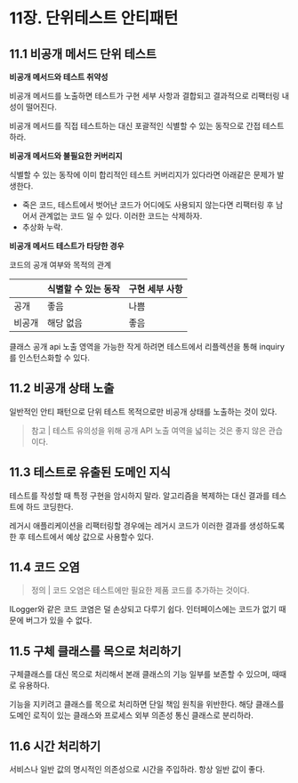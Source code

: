 # 11장. 단위테스트 안티패턴

## 11.1 비공개 메서드 단위 테스트

**비공개 메서드와 테스트 취약성**

비공개 메서드를 노출하면 테스트가 구현 세부 사항과 결합되고 결과적으로 리팩터링 내성이 떨어진다.

비공개 메서드를 직접 테스트하는 대신 포괄적인 식별할 수 있는 동작으로 간접 테스트 하라.

**비공개 메서드와 불필요한 커버리지**

식별할 수 있는 동작에 이미 합리적인 테스트 커버리지가 있다라면 아래같은 문제가 발생한다.

- 죽은 코드, 테스트에서 벗어난 코드가 어디에도 사용되지 않는다면 리팩터링 후 남어서 관계없는 코드 일 수 있다. 이러한 코드는 삭제하자.
- 추상화 누락.

**비공개 메서드 테스트가 타당한 경우**

코드의 공개 여부와 목적의 관계

|  | 식별할 수 있는 동작 | 구현 세부 사항 |
| --- | --- | --- |
| 공개 | 좋음 | 나쁨 |
| 비공개 | 해당 없음 | 좋음 |

클래스  공개 api 노출 영역을 가능한 작게 하려면 테스트에서 리플렉션을 통해 inquiry를 인스턴스화할 수 있다.

## 11.2 비공개 상태 노출

일반적인 안티 패턴으로 단위 테스트 목적으로만 비공개 상태를 노출하는 것이 있다.

> 참고 | 테스트 유의성을 위해 공개 API 노출 여역을 넓히는 것은 좋지 않은 관습이다.
> 

## 11.3 테스트로 유출된 도메인 지식

테스트를 작성할 때 특정 구현을 암시하지 말라. 알고리즘을 복제하는 대신 결과를 테스트에 하드 코딩한다.

레거시 애플리케이션을 리팩터링할 경우에는 레거시 코드가 이러한 결과를 생성하도록 한 후 테스트에서 예상 값으로 사용할수 있다.

## 11.4 코드 오염

> 정의 | 코드 오염은 테스트에만 필요한 제품 코드를 추가하는 것이다.
> 

ILogger와 같은 코드 코염은 덜 손상되고 다루기 쉽다. 인터페이스에는 코드가 없기 때문에 버그가 있을 수 없다.

## 11.5  구체 클래스를 목으로 처리하기

구체클래스를 대신 목으로 처리해서 본래 클래스의 기능 일부를 보존할 수 있으며, 때때로 유용하다.

기능을 지키려고 클래스를 목으로 처리하면 단일 책임 원칙을 위반한다. 해당 클래스를 도메인 로직이 있는 클래스와 프로세스 외부 의존성 통신 클래스로 분리하라.

## 11.6 시간 처리하기

서비스나 일반 값의 명시적인 의존성으로 시간을 주입하라. 항상 일반 값이 좋다.
